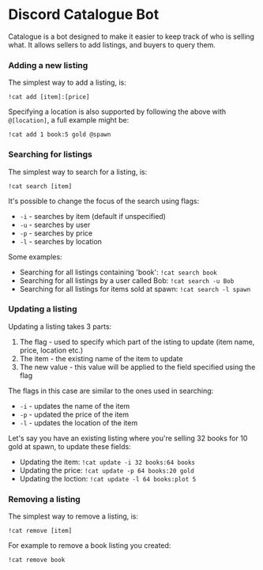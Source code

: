 # Discord Catalogue Bot

Catalogue is a bot designed to make it easier to keep track of who is selling what. It allows sellers to add listings, and buyers to query them.

### Adding a new listing

The simplest way to add a listing, is:

`!cat add [item]:[price]`

Specifying a location is also supported by following the above with `@[location]`, a full example might be:

`!cat add 1 book:5 gold @spawn`

### Searching for listings

The simplest way to search for a listing, is:

`!cat search [item]`

It's possible to change the focus of the search using flags:

* `-i` - searches by item (default if unspecified)
* `-u` - searches by user
* `-p` - searches by price
* `-l` - searches by location

Some examples:

* Searching for all listings containing 'book': `!cat search book`
* Searching for all listings by a user called Bob: `!cat search -u Bob`
* Searching for all listings for items sold at spawn: `!cat search -l spawn`

### Updating a listing

Updating a listing takes 3 parts:

1. The flag - used to specify which part of the isting to update (item name, price, location etc.)
2. The item - the existing name of the item to update
3. The new value - this value will be applied to the field specified using the flag

The flags in this case are similar to the ones used in searching:

* `-i` - updates the name of the item
* `-p` - updated the price of the item
* `-l` - updates the location of the item

Let's say you have an existing listing where you're selling 32 books for 10 gold at spawn, to update these fields:

* Updating the item: `!cat update -i 32 books:64 books`
* Updating the price: `!cat update -p 64 books:20 gold`
* Updating the loction: `!cat update -l 64 books:plot 5`

### Removing a listing

The simplest way to remove a listing, is:

`!cat remove [item]`

For example to remove a book listing you created:

`!cat remove book`
